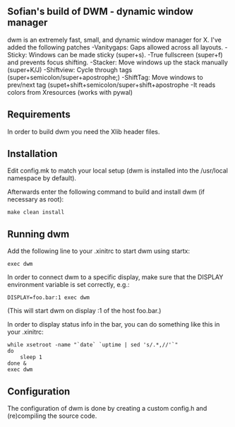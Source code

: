 ## Sofian's build of DWM - dynamic window manager
dwm is an extremely fast, small, and dynamic window manager for X.
I've added the following patches
-Vanitygaps: Gaps allowed across all layouts.
-Sticky: Windows can be made sticky (super+s).
-True fullscreen (super+f) and prevents focus shifting.
-Stacker: Move windows up the stack manually (super+K/J)
-Shiftview: Cycle through tags (super+semicolon/super+apostrophe;)
-ShiftTag: Move windows to prev/next tag (supet+shift+semicolon/super+shift+apostrophe
-It reads colors from Xresources (works with pywal)

## Requirements

In order to build dwm you need the Xlib header files.


## Installation

Edit config.mk to match your local setup (dwm is installed into
the /usr/local namespace by default).

Afterwards enter the following command to build and install dwm (if
necessary as root):

    make clean install


## Running dwm

Add the following line to your .xinitrc to start dwm using startx:

    exec dwm

In order to connect dwm to a specific display, make sure that
the DISPLAY environment variable is set correctly, e.g.:

    DISPLAY=foo.bar:1 exec dwm

(This will start dwm on display :1 of the host foo.bar.)

In order to display status info in the bar, you can do something
like this in your .xinitrc:

    while xsetroot -name "`date` `uptime | sed 's/.*,//'`"
    do
    	sleep 1
    done &
    exec dwm


## Configuration

The configuration of dwm is done by creating a custom config.h
and (re)compiling the source code.




